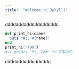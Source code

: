 ```yaml
---
title:  "Welcome to Jekyll!"
---
```



dddddddddddddddddddd

```ruby
def print_hi(name)
  puts "Hi, #{name}"
end
print_hi('Tom')
#=> prints 'Hi, Tom' to STDOUT.
```

ddddddddddddddddd
